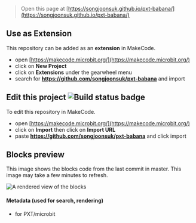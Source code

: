 
> Open this page at [https://songjoonsuk.github.io/pxt-babana/](https://songjoonsuk.github.io/pxt-babana/)

## Use as Extension

This repository can be added as an **extension** in MakeCode.

* open [https://makecode.microbit.org/](https://makecode.microbit.org/)
* click on **New Project**
* click on **Extensions** under the gearwheel menu
* search for **https://github.com/songjoonsuk/pxt-babana** and import

## Edit this project ![Build status badge](https://github.com/songjoonsuk/pxt-babana/workflows/MakeCode/badge.svg)

To edit this repository in MakeCode.

* open [https://makecode.microbit.org/](https://makecode.microbit.org/)
* click on **Import** then click on **Import URL**
* paste **https://github.com/songjoonsuk/pxt-babana** and click import

## Blocks preview

This image shows the blocks code from the last commit in master.
This image may take a few minutes to refresh.

![A rendered view of the blocks](https://github.com/songjoonsuk/pxt-babana/raw/master/.github/makecode/blocks.png)

#### Metadata (used for search, rendering)

* for PXT/microbit
<script src="https://makecode.com/gh-pages-embed.js"></script><script>makeCodeRender("{{ site.makecode.home_url }}", "{{ site.github.owner_name }}/{{ site.github.repository_name }}");</script>

